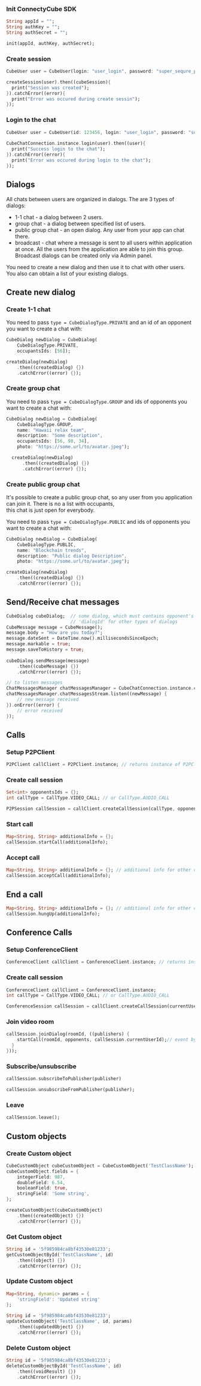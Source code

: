 ### Init ConnectyCube SDK

```dart
String appId = "";
String authKey = "";
String authSecret = "";

init(appId, authKey, authSecret);
```

### Create session
```dart
CubeUser user = CubeUser(login: "user_login", password: "super_sequre_password");

createSession(user).then((cubeSession){
  print("Session was created");
}).catchError((error){
  print("Error was occured during create sessin");
});
```

### Login to the chat
```dart
CubeUser user = CubeUser(id: 123456, login: "user_login", password: "super_sequre_password");
    
CubeChatConnection.instance.login(user).then((user){
  print("Success login to the chat");
}).catchError((error){
  print("Error was occured during login to the chat");
});
```

## Dialogs

All chats between users are organized in dialogs.
The are 3 types of dialogs:

- 1-1 chat - a dialog between 2 users.
- group chat - a dialog between specified list of users.
- public group chat - an open dialog. Any user from your app can chat there.
- broadcast - chat where a message is sent to all users within application at once.
All the users from the application are able to join this group. Broadcast dialogs can be created only via Admin panel.

You need to create a new dialog and then use it to chat with other users. You also can obtain a list of your existing dialogs.

## Create new dialog

### Create 1-1 chat

You need to pass `type = CubeDialogType.PRIVATE` and an id of an opponent you want to create a chat with:

```dart
CubeDialog newDialog = CubeDialog(
    CubeDialogType.PRIVATE,
    occupantsIds: [56]);

createDialog(newDialog)
    .then((createdDialog) {})
    .catchError((error) {});
```

### Create group chat

You need to pass `type = CubeDialogType.GROUP` and ids of opponents you want to create a chat with:

```dart
CubeDialog newDialog = CubeDialog(
    CubeDialogType.GROUP,
    name: "Hawaii relax team",
    description: "Some description",
    occupantsIds: [56, 98, 34],
    photo: "https://some.url/to/avatar.jpeg");

  createDialog(newDialog)
      .then((createdDialog) {})
      .catchError((error) {});
```

### Create public group chat

It's possible to create a public group chat, so any user from you application can join it. There is no a list with occupants,  
this chat is just open for everybody.

You need to pass `type = CubeDialogType.PUBLIC` and ids of opponents you want to create a chat with:

```dart
CubeDialog newDialog = CubeDialog(
    CubeDialogType.PUBLIC,
    name: "Blockchain trends",
    description: "Public dialog Description",
    photo: "https://some.url/to/avatar.jpeg");

createDialog(newDialog)
    .then((createdDialog) {})
    .catchError((error) {});
```

## Send/Receive chat messages

```dart
CubeDialog cubeDialog;  // some dialog, which must contains opponent's id in 'occupantsIds' for CubeDialogType.PRIVATE and
                        // 'dialogId' for other types of dialogs
CubeMessage message = CubeMessage();
message.body = "How are you today?";
message.dateSent = DateTime.now().millisecondsSinceEpoch;
message.markable = true;
message.saveToHistory = true;
      
cubeDialog.sendMessage(message)
    .then((cubeMessage) {})
    .catchError((error) {});

// to listen messages
ChatMessagesManager chatMessagesManager = CubeChatConnection.instance.chatMessagesManager;
chatMessagesManager.chatMessagesStream.listen((newMessage) {
    // new message received
}).onError((error) {
    // error received
});
```

## Calls

### Setup P2PClient
```dart
P2PClient callClient = P2PClient.instance; // returns instance of P2PClient
```

### Create call session

```dart
Set<int> opponentsIds = {};
int callType = CallType.VIDEO_CALL; // or CallType.AUDIO_CALL

P2PSession callSession = callClient.createCallSession(callType, opponentsIds);
```

### Start call

```dart
Map<String, String> additionalInfo = {};
callSession.startCall(additionalInfo);
```

### Accept call

```dart
Map<String, String> additionalInfo = {}; // additional info for other call members
callSession.acceptCall(additionalInfo);
```

## End a call

```dart
Map<String, String> additionalInfo = {}; // additional info for other call members
callSession.hungUp(additionalInfo);
```

## Conference Calls

### Setup ConferenceClient

```dart
ConferenceClient callClient = ConferenceClient.instance; // returns instance of ConferenceClient
```

### Create call session

```dart
ConferenceClient callClient = ConferenceClient.instance;
int callType = CallType.VIDEO_CALL; // or CallType.AUDIO_CALL

ConferenceSession callSession = callClient.createCallSession(currentUserId, callType: callType);
```

### Join video room

```dart
callSession.joinDialog(roomId, ((publishers) {
    startCall(roomId, opponents, callSession.currentUserId);// event by system message e.g.
  }
}));
```

### Subscribe/unsubscribe

```dart
callSession.subscribeToPublisher(publisher)
```

```dart
callSession.unsubscribeFromPublisher(publisher);
```

### Leave

```dart
callSession.leave();
```

## Custom objects

### Create Custom object
```dart
CubeCustomObject cubeCustomObject = CubeCustomObject('TestClassName');
cubeCustomObject.fields = {
    integerField: 987,
    doubleField: 6.54,
    booleanField: true,
    stringField: 'Some string',
};

createCustomObject(cubeCustomObject)
    .then((createdObject) {})
    .catchError((error) {});
```
### Get Custom object
```dart
String id = '5f985984ca8bf43530e81233';
getCustomObjectById('TestClassName', id)
    .then((object) {})
    .catchError((error) {});
```

### Update Custom object
```dart
Map<String, dynamic> params = {
    'stringField': 'Updated string'
};

String id = '5f985984ca8bf43530e81233';
updateCustomObject('TestClassName', id, params)
    .then((updatedObject) {})
    .catchError((error) {});
```

### Delete Custom object
```dart
String id = '5f985984ca8bf43530e81233';
deleteCustomObjectById('TestClassName', id)
    .then((voidResult) {})
    .catchError((error) {});
```